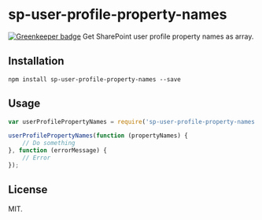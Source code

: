 # sp-user-profile-property-names

[![Greenkeeper badge](https://badges.greenkeeper.io/Frederick-S/sp-user-profile-property-names.svg)](https://greenkeeper.io/)
Get SharePoint user profile property names as array.

## Installation
```
npm install sp-user-profile-property-names --save
```

## Usage
```js
var userProfilePropertyNames = require('sp-user-profile-property-names');

userProfilePropertyNames(function (propertyNames) {
    // Do something
}, function (errorMessage) {
    // Error
});

```

## License
MIT.
